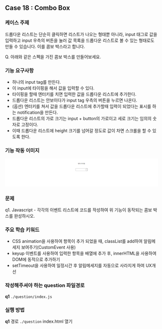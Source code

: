 ## Case 18 : Combo Box


### 케이스 주제
드롭다운 리스트는 단순히 클릭하면 리스트가 나오는 형태뿐 아니라, input 태그로 값을 입력하고 input 우측의 버튼을 눌러 값 목록을 드롭다운 리스트로 볼 수 있는 형태로도 만들 수 있습니다. 이를 콤보 박스라고 합니다.

Q. 아래와 같은 스펙을 가진 콤보 박스를 만들어보세요.


### 기능 요구사항
- 하나의 input tag를 만든다.
- 이 input에 타이핑을 해서 값을 입력할 수 있다.
- 타이핑을 할때 엔터키를 치면 입력한 값을 드롭다운 리스트에 추가한다.
- 드롭다운 리스트는 안보이다가 input tag 우측의 버튼을 누르면 나온다.
- (옵션) 엔터키를 쳐서 값을 드롭다운 리스트에 추가할때 입력이 되었다는 표시를 하는 notification을 만든다.
- 드롭다운 리스트의 가로 크기는 input + button의 가로이고 세로 크기는 임의의 숫자로 고정이다.
- 이때 드롭다운 리스트에 height 크기를 넘어갈 정도로 값이 차면 스크롤을 할 수 있도록 한다.


### 기능 작동 이미지
![example_image](./example.gif)


### 문제
q1. Javascript - 각각의 이벤트 리스트에 코드를 작성하여 위 기능이 동작되는 콤보 박스를 완성하시오.


### 주요 학습 키워드
- CSS animation을 사용하여 항목이 추가 되었을 때, classList를 add하여 알림메세지 보여주기(CustomEvent 사용)
- keyup 이벤트를 사용하여 입력한 항목을 배열에 추가 후, innerHTML을 사용하여 DOM에 동적으로 추가하기
- setTimeout을 사용하여 일정시간 후 알림메세지를 자동으로 사라지게 하여 UX개선


### 작성해주셔야 하는 question 파일경로

**q1**
`./question/index.js`


### 실행 방법
**q1**
경로
`./question`
index.html 열기
